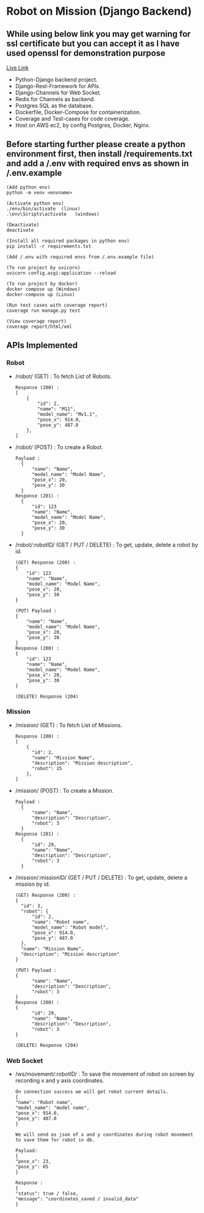 # Robot on Mission (Django Backend)

## While using below link you may get warning for ssl certificate but you can accept it as I have used openssl for demonstration purpose

[Live Link](https://ec2-13-127-133-231.ap-south-1.compute.amazonaws.com)

- Python-Django backend project.
- Django-Rest-Framework for APIs.
- Django-Channels for Web Socket.
- Redis for Channels as backend.
- Postgres SQL as the database.
- Dockerfile, Docker-Compose for containerization.
- Coverage and Test-cases for code coverage.
- Host on AWS ec2, by config Postgres, Docker, Nginx.

## Before starting further please create a python environment first, then install /requirements.txt and add a /.env with required envs as shown in /.env.example

```
(Add python env)
python -m venv <envname>

(Activate python env)
./env/bin/activate  (linux)
.\env\Scripts\activate   (windows)

(Deactivate)
deactivate

(Install all required packages in python env)
pip install -r requirements.txt

(Add /.env with required envs from /.env.example file)

(To run project by uvicorn)
uvicorn config.asgi:application --reload

(To run project by docker)
docker compose up (Windows)
docker-compose up (Linux)

(Run test cases with coverage report)
coverage run manage.py test

(View coverage report)
coverage report/html/xml
```

## APIs Implemented

### Robot

- /robot/ (GET) : To fetch List of Robots.

  ```
  Response (200) :
  [
      {
          "id": 2,
          "name": "M11",
          "model_name": "Mv1.1",
          "pose_x": 914.0,
          "pose_y": 487.0
      },
  ]
  ```

- /robot/ (POST) : To create a Robot.

  ```
  Payload :
    {
        "name": "Name",
        "model_name": "Model Name",
        "pose_x": 20,
        "pose_y": 30
    }
  Response (201) :
    {
        "id": 123
        "name": "Name",
        "model_name": "Model Name",
        "pose_x": 20,
        "pose_y": 30
    }
  ```

- /robot/:robotID/ (GET / PUT / DELETE) : To get, update, delete a robot by id.

  ```
  (GET) Response (200) :
  {
      "id": 123
      "name": "Name",
      "model_name": "Model Name",
      "pose_x": 20,
      "pose_y": 30
  }

  (PUT) Payload :
  {
      "name": "Name",
      "model_name": "Model Name",
      "pose_x": 20,
      "pose_y": 30
  }
  Response (200) :
  {
      "id": 123
      "name": "Name",
      "model_name": "Model Name",
      "pose_x": 20,
      "pose_y": 30
  }

  (DELETE) Response (204)
  ```

### Mission

- /mission/ (GET) : To fetch List of Missions.

  ```
  Response (200) :
  [
      {
        "id": 2,
        "name": "Mission Name",
        "description": "Mission description",
        "robot": 15
      },
  ]
  ```

- /mission/ (POST) : To create a Mission.

  ```
  Payload :
    {
        "name": "Name",
        "description": "Description",
        "robot": 3
    }
  Response (201) :
    {
        "id": 29,
        "name": "Name",
        "description": "Description",
        "robot": 3
    }
  ```

- /mission/:missionID/ (GET / PUT / DELETE) : To get, update, delete a mission by id.

  ```
  (GET) Response (200) :
  {
    "id": 3,
    "robot": {
        "id": 2,
        "name": "Robot name",
        "model_name": "Robot model",
        "pose_x": 914.0,
        "pose_y": 487.0
    },
    "name": "Mission Name",
    "description": "Mission description"
  }

  (PUT) Payload :
  {
        "name": "Name",
        "description": "Description",
        "robot": 3
  }
  Response (200) :
  {
        "id": 29,
        "name": "Name",
        "description": "Description",
        "robot": 3
  }

  (DELETE) Response (204)
  ```

### Web Socket

- /ws/movement/:robotID/ : To save the movement of robot on screen by recording x and y axis coordinates.

  ```
  On connection success we will get robot current details.
  {
  "name": "Robot name",
  "model_name": "model name",
  "pose_x": 914.0,
  "pose_y": 487.0
  }

  We will send as json of x and y coordinates during robot movement to save them for robot in db.

  Payload:
  {
  "pose_x": 23,
  "pose_y": 65
  }

  Response :
  {
  "status": true / false,
  "message": "coordinates_saved / invalid_data"
  }

  ```
